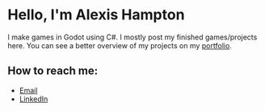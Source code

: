 # Hello, I'm Alexis Hampton

I make games in Godot using C#. I mostly post my finished games/projects here.
You can see a better overview of my projects on my [portfolio](https://alexishampton-27b01.web.app/).


## How to reach me:
- [Email](alexis.t.hampton@gmail.com)
- [LinkedIn](https://www.linkedin.com/in/alexis-hampton/)



<!---
AlexisHampton/AlexisHampton is a ✨ special ✨ repository because its `README.md` (this file) appears on your GitHub profile.
You can click the Preview link to take a look at your changes.
--->
